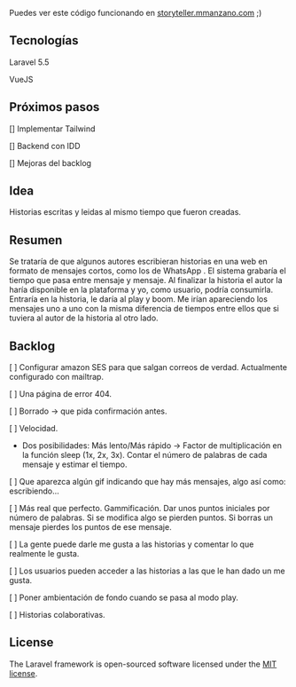 Puedes ver este código funcionando en [storyteller.mmanzano.com](http://storyteller.mmanzano.com) ;)

## Tecnologías

Laravel 5.5

VueJS

## Próximos pasos

[] Implementar Tailwind

[] Backend con IDD

[] Mejoras del backlog

## Idea

Historias escritas y leidas al mismo tiempo que fueron creadas.

## Resumen

Se trataría de que algunos autores escribieran historias en una web en formato de mensajes cortos, como los de WhatsApp . El sistema grabaría el tiempo que pasa entre mensaje y mensaje. Al finalizar la historia el autor la haría disponible en la plataforma y yo, como usuario, podría consumirla. Entraría en la historia, le daría al play y boom. Me irían apareciendo los mensajes uno a uno con la misma diferencia de tiempos entre ellos que si tuviera al autor de la historia al otro lado.

## Backlog

[ ] Configurar amazon SES para que salgan correos de verdad. Actualmente configurado con mailtrap.

[ ] Una página de error 404.

[ ] Borrado → que pida confirmación antes.

[ ] Velocidad.

- Dos posibilidades: Más lento/Más rápido → Factor de multiplicación en la función sleep (1x, 2x, 3x). Contar el número de palabras de cada mensaje y estimar el tiempo.

[ ] Que aparezca algún gif indicando que hay más mensajes, algo así como: escribiendo…

[ ] Más real que perfecto. Gammificación. Dar unos puntos iniciales por número de palabras. Si se modifica algo se pierden puntos. Si borras un mensaje pierdes los puntos de ese mensaje.

[ ] La gente puede darle me gusta a las historias y comentar lo que realmente le gusta.

[ ] Los usuarios pueden acceder a las historias a las que le han dado un me gusta.

[ ] Poner ambientación de fondo cuando se pasa al modo play.

[ ] Historias colaborativas.

## License

The Laravel framework is open-sourced software licensed under the [MIT license](http://opensource.org/licenses/MIT).
